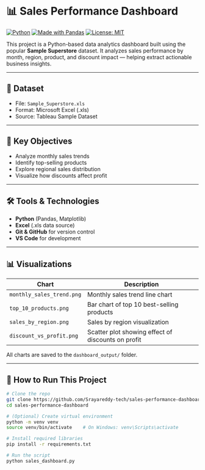 # 📊 Sales Performance Dashboard

[![Python](https://img.shields.io/badge/Python-3.11-blue?logo=python)](https://www.python.org/)
[![Made with Pandas](https://img.shields.io/badge/Made%20with-Pandas-150458.svg?logo=pandas&logoColor=white)](https://pandas.pydata.org/)
[![License: MIT](https://img.shields.io/badge/License-MIT-yellow.svg)](https://opensource.org/licenses/MIT)

This project is a Python-based data analytics dashboard built using the popular **Sample Superstore** dataset. It analyzes sales performance by month, region, product, and discount impact — helping extract actionable business insights.

---

## 📁 Dataset
- File: `Sample_Superstore.xls`
- Format: Microsoft Excel (.xls)
- Source: Tableau Sample Dataset

---

## 🎯 Key Objectives
- Analyze monthly sales trends
- Identify top-selling products
- Explore regional sales distribution
- Visualize how discounts affect profit

---

## 🛠️ Tools & Technologies
- **Python** (Pandas, Matplotlib)
- **Excel** (.xls data source)
- **Git & GitHub** for version control
- **VS Code** for development

---

## 📊 Visualizations

| Chart | Description |
|-------|-------------|
| `monthly_sales_trend.png` | Monthly sales trend line chart |
| `top_10_products.png` | Bar chart of top 10 best-selling products |
| `sales_by_region.png` | Sales by region visualization |
| `discount_vs_profit.png` | Scatter plot showing effect of discounts on profit |

All charts are saved to the `dashboard_output/` folder.

---

## 🚀 How to Run This Project

```bash
# Clone the repo
git clone https://github.com/Srayareddy-tech/sales-performance-dashboard.git
cd sales-performance-dashboard

# (Optional) Create virtual environment
python -m venv venv
source venv/bin/activate    # On Windows: venv\Scripts\activate

# Install required libraries
pip install -r requirements.txt

# Run the script
python sales_dashboard.py